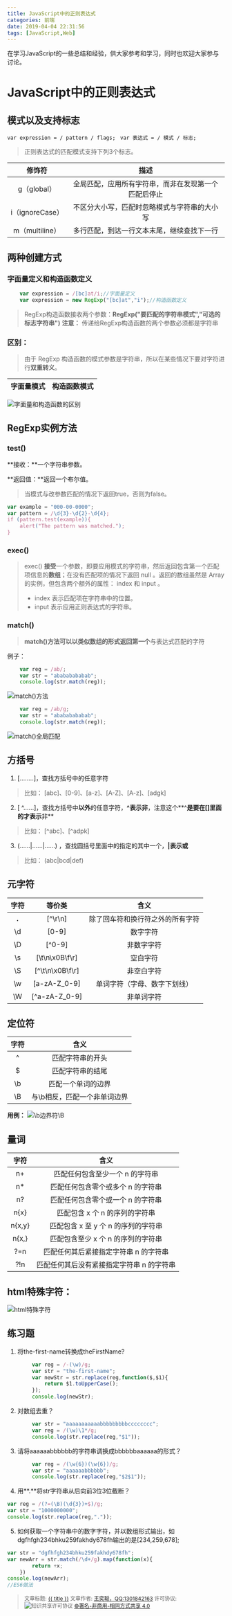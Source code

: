 ```yaml
---
title: JavaScript中的正则表达式
categories: 前端
date: 2019-04-04 22:31:56
tags: [JavaScript,Web]
---
```

在学习JavaScript的一些总结和经验，供大家参考和学习，同时也欢迎大家参与讨论。

<!--more-->

# JavaScript中的正则表达式

## 模式以及支持标志

 ` var expression = / pattern / flags; `
` var 表达式 = / 模式 / 标志;`

 >正则表达式的匹配模式支持下列3个标志。

| 修饰符     |    描述  |
| :--------: | :--------:|
| g（global） | 全局匹配，应用所有字符串，而非在发现第一个匹配后停止 |
| i（ignoreCase）    |   不区分大小写，匹配时忽略模式与字符串的大小写 |
| m（multiline）      |  多行匹配，到达一行文本末尾，继续查找下一行 |

## 两种创建方式
### 字面量定义和构造函数定义
```javascript
	var expression = /[bc]at/i;//字面量定义
	var expression = new RegExp("[bc]at","i");//构造函数定义
```
>RegExp构造函数接收两个参数：**RegExp("要匹配的字符串模式","可选的标志字符串")**
> **注意：** 传递给RegExp构造函数的两个参数必须都是字符串
### 区别：
>由于 RegExp 构造函数的模式参数是字符串，所以在某些情况下要对字符进行**双重转义**。

| 字面量模式     |    构造函数模式  | 
| :-----------:| :------------:| 
![字面量和构造函数的区别](https://wx4.sinaimg.cn/mw690/007d7DTvgy1g1rlmyacdaj30ni05qaab.jpg)

## RegExp实例方法
### test()

**接收：**一个字符串参数。

**返回值：**返回一个布尔值。

> 当模式与改参数匹配的情况下返回true，否则为false。

```javascript
var example = "000-00-0000";
var pattern = /\d{3}-\d{2}-\d{4};
if (pattern.test(example)){
    alert("The pattern was matched.");
}
```



### exec()
>exec() **接受**一个参数，即要应用模式的字符串，然后返回包含第一个匹配项信息的**数组**；在没有匹配项的情况下返回 null 。返回的数组虽然是 Array 的实例，但包含两个额外的属性： index 和 input 。
>-  index 表示匹配项在字符串中的位置。
>- input 表示应用正则表达式的字符串。

### match()
> **match()**方法可以以类似数组的形式返回**第一个**与表达式匹配的字符

例子：
```javascript
	var reg = /ab/;
    var str = "abababababab";
   	console.log(str.match(reg));
```
![match()方法](https://wx1.sinaimg.cn/mw690/007d7DTvgy1g1rkxnd2dfj307903o0sk.jpg)
```javascript
	var reg = /ab/g;
    var str = "abababababab";
   	console.log(str.match(reg));
```
![match()全局匹配](https://wx1.sinaimg.cn/mw690/007d7DTvgy1g1rl1300aaj30bq053t8k.jpg)

## 方括号
1. [........]，查找方括号中的任意字符
>比如：
[abc]、[0-9]、[a-z]、[A-Z]、[A-z]、[adgk]
2. [ ^......]，查找方括号中**以外**的任意字符，**^**表示**非**，注意这个**^**是要在[]里面的才表示**非**
>比如：
[^abc]、[^adpk]

3. (......|......|......) ，查找圆括号里面中的指定的其中一个，**|**表示**或**
>比如：
(abc|bcd|def)

## 元字符

|    字符    |    等价类  | 含义 |
| :--------: | :--------:|:-------:|
| **.** | [^\r\n] | 除了回车符和换行符之外的所有字符 |
| \d | [0-9] | 数字字符 |
| \D  | [^0-9] | 非数字字符 |
| \s  | [\t\n\x0B\f\r] | 空白字符 |
| \S  | [^\t\n\x0B\f\r] | 非空白字符 |
| \w  | [a-zA-Z_0-9] | 单词字符（字母、数字下划线） |
| \W  | [^a-zA-Z_0-9] | 非单词字符 |

## 定位符

|    字符  | 含义 |
| :--------: | :--------:|
| ^ | 匹配字符串的开头 |
| $ | 匹配字符串的结尾 |
| \b | 匹配一个单词的边界 |
| \B | 与\b相反，匹配一个非单词边界 |

**用例：**
![\b边界符\B](https://wx4.sinaimg.cn/mw690/007d7DTvgy1g1rvannzymj30a60d1n3c.jpg)

## 量词
|    字符  | 含义 |
| :--------: | :--------:|
| n+ | 匹配任何包含至少一个 n 的字符串 |
| n* | 匹配任何包含零个或多个 n 的字符串 |
| n? | 匹配任何包含零个或一个 n 的字符串 |
| n{x} | 匹配包含 x 个 n 的序列的字符串 |
| n{x,y} | 匹配包含 x 至 y 个 n 的序列的字符串 |
| n{x,} | 匹配包含至少 x 个 n 的序列的字符串 |
| ?=n | 匹配任何其后紧接指定字符串 n 的字符串 |
| ?!n | 匹配任何其后没有紧接指定字符串 n 的字符串 |

## html特殊字符：

![html特殊字符](https://uploadfiles.nowcoder.com/images/20180826/2835751_1535273372355_77416C8562139159984E0DDDE16AD5F8)

## 练习题
1. 将the-first-name转换成theFirstName?
```javascript
        var reg = /-(\w)/g;
        var str = "the-first-name";
       	var newStr = str.replace(reg,function($,$1){
       		return $1.toUpperCase();
       	});
       	console.log(newStr);
```
2. 对数组去重？
```javascript
		var str = "aaaaaaaaaaabbbbbbbbbcccccccc";
        var reg = /(\w)\1*/g;
        console.log(str.replace(reg,"$1"));
```
3. 请将aaaaaabbbbbb的字符串调换成bbbbbbaaaaaa的形式？
```javascript
        var reg = /(\w{6})(\w{6})/g;
        var str = "aaaaaabbbbbb";
        console.log(str.replace(reg,"$2$1"));
```
4. 用**.**将str字符串从后向前3位3位截断？

```javascript
var reg = /(?=(\B)(\d{3})+$)/g;
var str = "1000000000";
console.log(str.replace(reg,"."));
```
5. 如何获取一个字符串中的数字字符，并以数组形式输出，如dgfhfgh234bhku259fakhdy678fh输出的是[234,259,678];

```javascript
var str = "dgfhfgh234bhku259fakhdy678fh";
var newArr = str.match(/\d+/g).map(function(x){
		return +x;
	})
console.log(newArr);
//ES6做法

```




><span style="font-size:12px">
>文章标题: <a href="{{permalink}}">{{ title }}</a>
>文章作者: <a href="https://github.com/WangYiCong">王奕聪，QQ:1301842163</a>  
>许可协议: <img src="https://licensebuttons.net/l/by-nc-sa/4.0/80x15.png" style="display: inline !important;margin:0;padding:0;" alt="知识共享许可协议">
>		  <a rel="license" href="http://creativecommons.org/licenses/by-nc-sa/4.0/">©署名-非商用-相同方式共享 4.0</a>
></span>